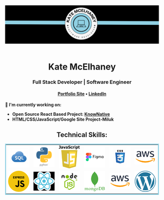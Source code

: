 <img src="assets/header-logo.png"></img>
<br><br>
<h1 align="center">Kate McElhaney</h1>
<div align="center">
    <h3>Full Stack Developer | Software Engineer</h3>
</div>
<h4 align="center"> 
    <a href="https://katemcelhaney.com/">Portfolio Site</a> •
    <a href=https://www.linkedin.com/in/kate-mcelhaney/">LinkedIn</a>
</h4>

<h4>

🚧 I'm currently working on:
- Open Source React Based Project: [KnowNative](https://github.com/AbigailDawson/knownative)
- HTML/CSS/JavaScript/Google Site Project-Miluk
</h4>

<h2 align="center">Technical Skills:</h2>
    <table bordercolor="#8FD0E3">
        <tr>
            <td>
                <img src="assets/skills/sql.png" width="75"> </img>
            </td>
            <td>
                <img src="assets/skills/python.png" width="75"> </img>
            </td>
            <td>
                <img src="assets/skills/javascript.png" width="75"> </img>
            </td>
            <td>
                <img src="assets/skills/figma.png" width="75"> </img>
            </td>
            <td>
                <img src="assets/skills/css3.png" width="75"> </img>
            </td>
            <td>
                <img src="assets/skills/aws.png" width="75"> </img>
            </td>
        <tr>
            <td>
                <img src="assets/skills/express-js.png" width="75"> </img>
            </td>
            <td>
                <img src="assets/skills/react.png" width="75"> </img>
            </td>
            <td>
                <img src="assets/skills/node.png" width="75"> </img>
            </td>
            <td>
                <img src="assets/skills/mongodb.png" width="75"> </img>
            </td>
            <td>
                <img src="assets/skills/aws.png" width="75"> </img>
            </td>
            <td>
                <img src="assets/skills/wordpress.png" width="75"> </img>
            </td>
        </tr>
    </table>
 
